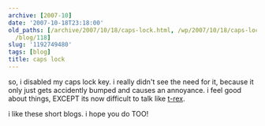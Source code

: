 ```yaml
---
archive: [2007-10]
date: '2007-10-18T23:18:00'
old_paths: [/archive/2007/10/18/caps-lock.html, /wp/2007/10/18/caps-lock/, /2007/10/18/caps-lock/,
  /blog/118]
slug: '1192749480'
tags: [blog]
title: caps lock
---
```


so, i disabled my caps lock key. i really didn't see the need for it,
because it only just gets accidently bumped and causes an annoyance.
i feel good about things, EXCEPT its now difficult to talk like
[t-rex][1].

i like these short blogs. i hope you do TOO!

[1]: http://www.qwantz.com

